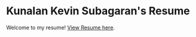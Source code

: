 # Kunalan Kevin Subagaran's Resume
Welcome to my resume!
[View Resume here](https://knlnks.github.io/resume/Kunalan_Kevin_Subagaran_Resume.pdf).
